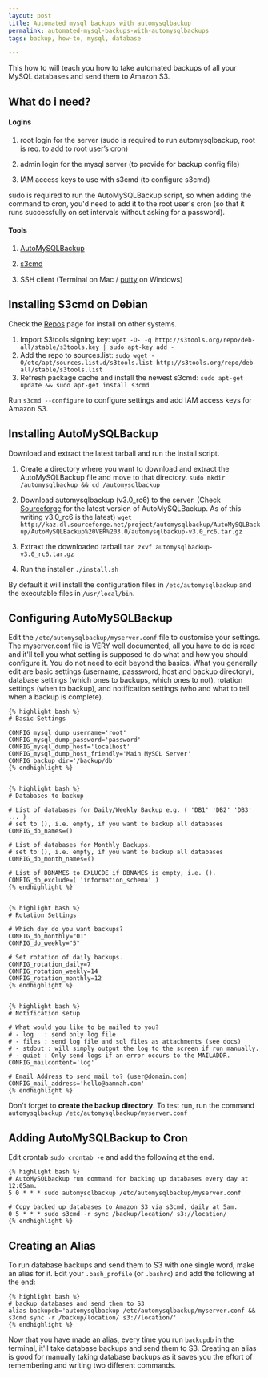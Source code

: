 ```yaml
---
layout: post
title: Automated mysql backups with automysqlbackup
permalink: automated-mysql-backups-with-automysqlbackups
tags: backup, how-to, mysql, database

---
```


This how to will teach you how to take automated backups of all your MySQL databases and send them to Amazon S3.


What do i need?
---

#### Logins


  1. root login for the server (sudo is required to run automysqlbackup, root is req. to add to root user’s cron)

  2. admin login for the mysql server (to provide for backup config file)

  3. IAM access keys to use with s3cmd (to configure s3cmd)

sudo is required to run the AutoMySQLBackup script, so when adding the command to cron, you'd need to add it to the root user's cron (so that it runs successfully on set intervals without asking for a password). 


#### Tools


  1. [AutoMySQLBackup](http://sourceforge.net/projects/automysqlbackup/)

  2. [s3cmd](http://s3tools.org/repositories)

  3. SSH client (Terminal on Mac / [putty](http://www.chiark.greenend.org.uk/~sgtatham/putty/) on Windows)



Installing S3cmd on Debian
---
Check the [Repos](http://s3tools.org/repositories) page for install on other systems.


  1. Import S3tools signing key: 
  `wget -O- -q http://s3tools.org/repo/deb-all/stable/s3tools.key | sudo apt-key add -`
  2. Add the repo to sources.list: 
  `sudo wget -O/etc/apt/sources.list.d/s3tools.list http://s3tools.org/repo/deb-all/stable/s3tools.list`
  3. Refresh package cache and install the newest s3cmd: 
  `sudo apt-get update && sudo apt-get install s3cmd`

Run `s3cmd --configure` to configure settings and add IAM access keys for Amazon S3.

Installing AutoMySQLBackup
---
Download and extract the latest tarball and run the install script.
1. Create a directory where you want to download and extract the AutoMySQLBackup file and move to that directory. 
`sudo mkdir /automysqlbackup && cd /automysqlbackup`
2. Download automysqlbackup (v3.0_rc6) to the server. (Check [Sourceforge](http://sourceforge.net/projects/automysqlbackup) for the latest version of AutoMySQLBackup. As of this writing v3.0_rc6 is the latest)
`wget http://kaz.dl.sourceforge.net/project/automysqlbackup/AutoMySQLBackup/AutoMySQLBackup%20VER%203.0/automysqlbackup-v3.0_rc6.tar.gz`

3. Extraxt the downloaded tarball `tar zxvf automysqlbackup-v3.0_rc6.tar.gz` 
4. Run the installer `./install.sh`

By default it will install the configuration files in `/etc/automysqlbackup` and the executable files in `/usr/local/bin`.

Configuring AutoMySQLBackup
---
Edit the `/etc/automysqlbackup/myserver.conf` file to customise your settings. 
The myserver.conf file is VERY well documented, all you have to do is read and it'll tell you what setting is supposed to do what and how you should configure it. You do not need to edit beyond the basics. What you generally edit are basic settings (username, passsword, host and backup directory), database settings (which ones to backups, which ones to not), rotation settings (when to backup), and notification settings (who and what to tell when a backup is complete).


    {% highlight bash %}
    # Basic Settings

    CONFIG_mysql_dump_username='root'
    CONFIG_mysql_dump_password='password'
    CONFIG_mysql_dump_host='localhost'
    CONFIG_mysql_dump_host_friendly='Main MySQL Server'
    CONFIG_backup_dir='/backup/db'
    {% endhighlight %}


    {% highlight bash %}
    # Databases to backup

    # List of databases for Daily/Weekly Backup e.g. ( 'DB1' 'DB2' 'DB3' ... )
    # set to (), i.e. empty, if you want to backup all databases
    CONFIG_db_names=()

    # List of databases for Monthly Backups.
    # set to (), i.e. empty, if you want to backup all databases
    CONFIG_db_month_names=()

    # List of DBNAMES to EXLUCDE if DBNAMES is empty, i.e. ().
    CONFIG_db_exclude=( 'information_schema' )
    {% endhighlight %}


    {% highlight bash %}
    # Rotation Settings

    # Which day do you want backups?
    CONFIG_do_monthly="01"
    CONFIG_do_weekly="5"

    # Set rotation of daily backups.
    CONFIG_rotation_daily=7
    CONFIG_rotation_weekly=14
    CONFIG_rotation_monthly=12
    {% endhighlight %}


    {% highlight bash %}
    # Notification setup

    # What would you like to be mailed to you?
    # - log   : send only log file
    # - files : send log file and sql files as attachments (see docs)
    # - stdout : will simply output the log to the screen if run manually.
    # - quiet : Only send logs if an error occurs to the MAILADDR.
    CONFIG_mailcontent='log'

    # Email Address to send mail to? (user@domain.com)
    CONFIG_mail_address='hello@aamnah.com'
    {% endhighlight %}


Don't forget to **create the backup directory**. To test run, run the command `automysqlbackup /etc/automysqlbackup/myserver.conf`

Adding AutoMySQLBackup to Cron
---
Edit crontab `sudo crontab -e` and add the following at the end.


    {% highlight bash %}
    # AutoMySQLbackup run command for backing up databases every day at 12:05am.
    5 0 * * * sudo automysqlbackup /etc/automysqlbackup/myserver.conf

    # Copy backed up databases to Amazon S3 via s3cmd, daily at 5am.
    0 5 * * * sudo s3cmd -r sync /backup/location/ s3://location/
    {% endhighlight %}


Creating an Alias
---
To run database backups and send them to S3 with one single word, make an alias for it. Edit your `.bash_profile` (or `.bashrc`) and add the following at the end:

    {% highlight bash %}
	# backup databases and send them to S3
	alias backupdb='automysqlbackup /etc/automysqlbackup/myserver.conf && s3cmd sync -r /backup/location/ s3://location/'
    {% endhighlight %}
    
Now that you have made an alias, every time you run `backupdb` in the terminal, it'll take database backups and send them to S3. Creating an alias is good for manually taking database backups as it saves you the effort of remembering and writing two different commands.
